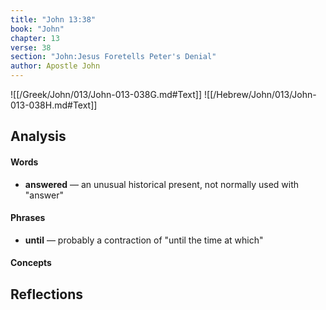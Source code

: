 ```yaml
---
title: "John 13:38"
book: "John"
chapter: 13
verse: 38
section: "John:Jesus Foretells Peter's Denial"
author: Apostle John
---
```

![[/Greek/John/013/John-013-038G.md#Text]]
![[/Hebrew/John/013/John-013-038H.md#Text]]

## Analysis

#### Words
- **answered** — an unusual historical present, not normally used with "answer"

#### Phrases
- **until** — probably a contraction of "until the time at which"

#### Concepts

## Reflections
